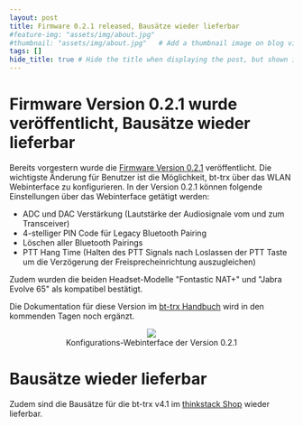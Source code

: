```yaml
---
layout: post
title: Firmware 0.2.1 released, Bausätze wieder lieferbar
#feature-img: "assets/img/about.jpg"
#thumbnail: "assets/img/about.jpg"   # Add a thumbnail image on blog view
tags: []
hide_title: true # Hide the title when displaying the post, but shown in lists of posts
---
```


# Firmware Version 0.2.1 wurde veröffentlicht, Bausätze wieder lieferbar

Bereits vorgestern wurde die [Firmware Version 0.2.1](https://github.com/bt-trx/firmware/releases/tag/0.2.1) veröffentlicht. Die wichtigste Änderung für Benutzer ist
die Möglichkeit, bt-trx über das WLAN Webinterface zu konfigurieren.
In der Version 0.2.1 können folgende Einstellungen über das Webinterface
getätigt werden:

* ADC und DAC Verstärkung (Lautstärke der Audiosignale vom und zum Transceiver)
* 4-stelliger PIN Code für Legacy Bluetooth Pairing
* Löschen aller Bluetooth Pairings
* PTT Hang Time (Halten des PTT Signals nach Loslassen der PTT Taste um die
  Verzögerung der Freisprecheinrichtung auszugleichen)

Zudem wurden die beiden Headset-Modelle "Fontastic NAT+" und "Jabra Evolve 65" als
kompatibel bestätigt.

Die Dokumentation für diese Version im [bt-trx Handbuch](https://manual.bt-trx.com)
wird in den kommenden Tagen noch ergänzt.

<p style='text-align: center'><img src='{{ site.baseurl_root}}assets/img/posts/2019-11-25_webinterface_0.2.1.png'><br>Konfigurations-Webinterface der Version 0.2.1</p>

# Bausätze wieder lieferbar

Zudem sind die Bausätze für die bt-trx v4.1 im [thinkstack Shop](https://shop.thinkstack.de)
wieder lieferbar.
